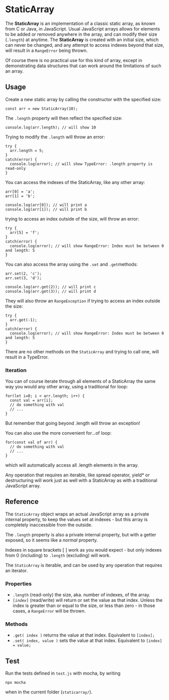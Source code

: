 # StaticArray
The **StaticArray** is an implementation of a classic static array, as known from C or Java, in JavaScript. Usual JavaScript arrays allows for elements to be added or removed anywhere in the array, and can modify their size (```.length```) at anytime. The **StaticArray** is created with an initial size, which can never be changed, and any attempt to access indexes beyond that size, will result in a ```RangeError``` being thrown.

Of course there is no practical use for this kind of array, except in demonstrating data structures that can work around the limitations of such an array. 

## Usage
Create a new static array by calling the constructor with the specified size:

    const arr = new StaticArray(10);

The ```.length``` property will then reflect the specified size:

    console.log(arr.length); // will show 10

Trying to modify the ```.length``` will throw an error:

    try {
      arr.length = 5;
    }
    catch(error) {
      console.log(error); // will show TypeError: .length property is read-only
    }

You can access the indexes of the StaticArray, like any other array:

    arr[0] = 'a';
    arr[1] = 'b';

    console.log(arr[0]); // will print a
    console.log(arr[1]); // will print b

trying to access an index outside of the size, will throw an error:

    try {
      arr[5] = 'f';
    }
    catch(error) {
      console.log(error); // will show RangeError: Index must be between 0 and length: 5
    }

You can also access the array using the ```.set``` and ```.get```methods:

    arr.set(2, 'c');
    arr.set(3, 'd');

    console.log(arr.get(2)); // will print c
    console.log(arr.get(3)); // will print d

They will also throw an ```RangeException``` if trying to access an index outside the size:

    try {
      arr.get(-1);
    }
    catch(error) {
      console.log(error); // will show RangeError: Index must be between 0 and length: 5
    }

There are no other methods on the ```StaticArray``` and trying to call one, will result in a TypeError.

### Iteration
You can of course iterate through all elements of a StaticArray the same way you would any other array, using a traditional for loop:

    for(let i=0; i < arr.length; i++) {
      const val = arr[i];
      // do something with val 
      // ...
    }

But remember that going beyond .length will throw an exception!

You can also use the more convenient for...of loop:

    for(const val of arr) {
      // do something with val 
      // ...
    }

which will automatically access all .length elements in the array.

Any operation that requires an iterable, like spread operator, yield* or destructuring will work just as well with a StaticArray as with a traditional JavaScript array.

## Reference
The ```StaticArray``` object wraps an actual JavaScript array as a private internal property, to keep the values set at indexes - but this array is completely inaccessible from the outside.

The ```.length``` property is also a private internal property, but with a getter exposed, so it seems like a *normal* property.

Indexes in square brackets [ ] work as you would expect - but only indexes from 0 (including) to ```.length``` (excluding) will work.

The ```StaticArray``` is iterable, and can be used by any operation that requires an iterator.

### Properties
* ```.length``` (read-only) the size, aka. number of indexes, of the array.
* ```[```*```index```*```]``` (read/write) will return or set the value as that index. Unless the index is greater than or equal to the size, or less than zero - in those cases, a ```RangeError``` will be thrown.

### Methods
* ```.get( index )``` returns the value at that index. Equivalent to ```[index];```
* ```.set( index, value )``` sets the value at that index. Equivalent to ```[index] = value;```

## Test

Run the tests defined in ```test.js``` with mocha, by writing

    npx mocha

when in the current folder (```staticarray/```).